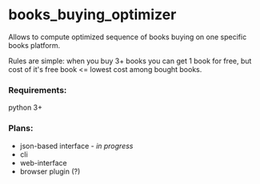 # books_buying_optimizer
Allows to compute optimized sequence of books buying on one specific books platform.

Rules are simple:
when you buy 3+ books you can get 1 book for free,
but cost of it's free book <= lowest cost among bought books.


### Requirements:
python 3+


### Plans:
* json-based interface - *in progress*
* cli
* web-interface
* browser plugin (?)